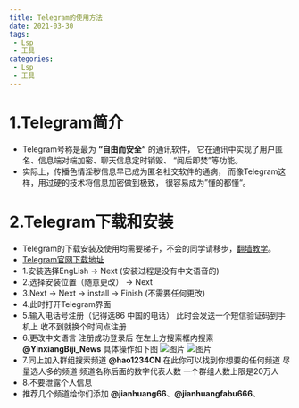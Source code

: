 ```yaml
---
title: Telegram的使用方法
date: 2021-03-30
tags:
 - Lsp
 - 工具
categories:
 - Lsp
 - 工具
---
```

#  1.Telegram简介
-  Telegram号称是最为 **“自由而安全“** 的通讯软件，
它在通讯中实现了用户匿名、信息端对端加密、聊天信息定时销毁、
“阅后即焚”等功能。
-  实际上，传播色情淫秽信息早已成为匿名社交软件的通病，
而像Telegram这样，用过硬的技术将信息加密做到极致，
很容易成为”懂的都懂“。

#  2.Telegram下载和安装
-  Telegram的下载安装及使用均需要梯子，不会的同学请移步，[翻墙教学](/blogs/Tools/2021/vpn.md)。
-  [Telegram官网下载地址](https://telegram.org/) 
-  1.安装选择EngLish -> Next  (安装过程是没有中文语音的)
-  2.选择安装位置（随意更改） -> Next 
-  3.Next -> Next -> install -> Finish (不需要任何更改)
-  4.此时打开Telegram界面
-  5.输入电话号注册（记得选86 中国的电话） 此时会发送一个短信验证码到手机上 收不到就换个时间点注册
-  6.更改中文语言  注册成功登录后 在左上方搜索框内搜索 **@YinxiangBiji_News**  具体操作如下图
![图片](/zh_CN1.png)
![图片](/zh_CN2.png)
-  7.同上加入群组搜索频道 **@hao1234CN** 在此你可以找到你想要的任何频道 尽量选人多的频道 频道名称后面的数字代表人数 一个群组人数上限是20万人
-  8.不要泄露个人信息
-  推荐几个频道给你们添加 **@jianhuang66**、**@jianhuangfabu666**、